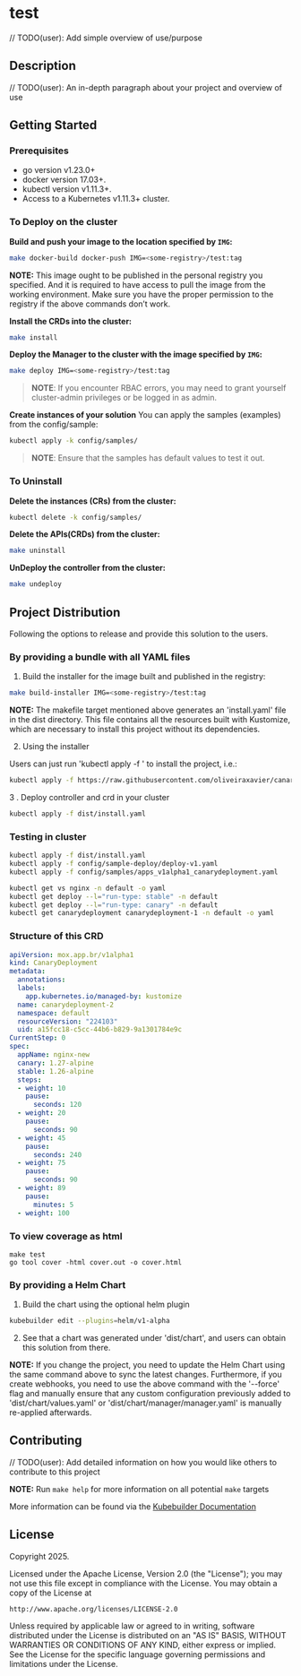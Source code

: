 # test
// TODO(user): Add simple overview of use/purpose

## Description
// TODO(user): An in-depth paragraph about your project and overview of use

## Getting Started

### Prerequisites
- go version v1.23.0+
- docker version 17.03+.
- kubectl version v1.11.3+.
- Access to a Kubernetes v1.11.3+ cluster.

### To Deploy on the cluster
**Build and push your image to the location specified by `IMG`:**

```sh
make docker-build docker-push IMG=<some-registry>/test:tag
```

**NOTE:** This image ought to be published in the personal registry you specified.
And it is required to have access to pull the image from the working environment.
Make sure you have the proper permission to the registry if the above commands don’t work.

**Install the CRDs into the cluster:**

```sh
make install
```

**Deploy the Manager to the cluster with the image specified by `IMG`:**

```sh
make deploy IMG=<some-registry>/test:tag
```

> **NOTE**: If you encounter RBAC errors, you may need to grant yourself cluster-admin
privileges or be logged in as admin.

**Create instances of your solution**
You can apply the samples (examples) from the config/sample:

```sh
kubectl apply -k config/samples/
```

>**NOTE**: Ensure that the samples has default values to test it out.

### To Uninstall
**Delete the instances (CRs) from the cluster:**

```sh
kubectl delete -k config/samples/
```

**Delete the APIs(CRDs) from the cluster:**

```sh
make uninstall
```

**UnDeploy the controller from the cluster:**

```sh
make undeploy
```

## Project Distribution

Following the options to release and provide this solution to the users.

### By providing a bundle with all YAML files

1. Build the installer for the image built and published in the registry:

```sh
make build-installer IMG=<some-registry>/test:tag
```

**NOTE:** The makefile target mentioned above generates an 'install.yaml'
file in the dist directory. This file contains all the resources built
with Kustomize, which are necessary to install this project without its
dependencies.

2. Using the installer

Users can just run 'kubectl apply -f <URL for YAML BUNDLE>' to install
the project, i.e.:

```sh
kubectl apply -f https://raw.githubusercontent.com/oliveiraxavier/canary-crd/<tag or branch>/dist/install.yaml
```

3 . Deploy controller and crd in your cluster

```sh
kubectl apply -f dist/install.yaml
```

### Testing in cluster

```sh
kubectl apply -f dist/install.yaml
kubectl apply -f config/sample-deploy/deploy-v1.yaml
kubectl apply -f config/samples/apps_v1alpha1_canarydeployment.yaml

kubectl get vs nginx -n default -o yaml
kubectl get deploy --l="run-type: stable" -n default
kubectl get deploy --l="run-type: canary" -n default
kubectl get canarydeployment canarydeployment-1 -n default -o yaml
```

### Structure of this CRD
```yaml
apiVersion: mox.app.br/v1alpha1
kind: CanaryDeployment
metadata:
  annotations:
  labels:
    app.kubernetes.io/managed-by: kustomize
  name: canarydeployment-2
  namespace: default
  resourceVersion: "224103"
  uid: a15fcc18-c5cc-44b6-b829-9a1301784e9c
CurrentStep: 0
spec:
  appName: nginx-new
  canary: 1.27-alpine
  stable: 1.26-alpine
  steps:
  - weight: 10
    pause:
      seconds: 120
  - weight: 20
    pause:
      seconds: 90
  - weight: 45
    pause:
      seconds: 240
  - weight: 75
    pause:
      seconds: 90
  - weight: 89
    pause:
      minutes: 5
  - weight: 100
```

### To view coverage as html
```
make test
go tool cover -html cover.out -o cover.html
```
### By providing a Helm Chart

1. Build the chart using the optional helm plugin

```sh
kubebuilder edit --plugins=helm/v1-alpha
```

2. See that a chart was generated under 'dist/chart', and users
can obtain this solution from there.

**NOTE:** If you change the project, you need to update the Helm Chart
using the same command above to sync the latest changes. Furthermore,
if you create webhooks, you need to use the above command with
the '--force' flag and manually ensure that any custom configuration
previously added to 'dist/chart/values.yaml' or 'dist/chart/manager/manager.yaml'
is manually re-applied afterwards.

## Contributing
// TODO(user): Add detailed information on how you would like others to contribute to this project

**NOTE:** Run `make help` for more information on all potential `make` targets

More information can be found via the [Kubebuilder Documentation](https://book.kubebuilder.io/introduction.html)

## License

Copyright 2025.

Licensed under the Apache License, Version 2.0 (the "License");
you may not use this file except in compliance with the License.
You may obtain a copy of the License at

    http://www.apache.org/licenses/LICENSE-2.0

Unless required by applicable law or agreed to in writing, software
distributed under the License is distributed on an "AS IS" BASIS,
WITHOUT WARRANTIES OR CONDITIONS OF ANY KIND, either express or implied.
See the License for the specific language governing permissions and
limitations under the License.

